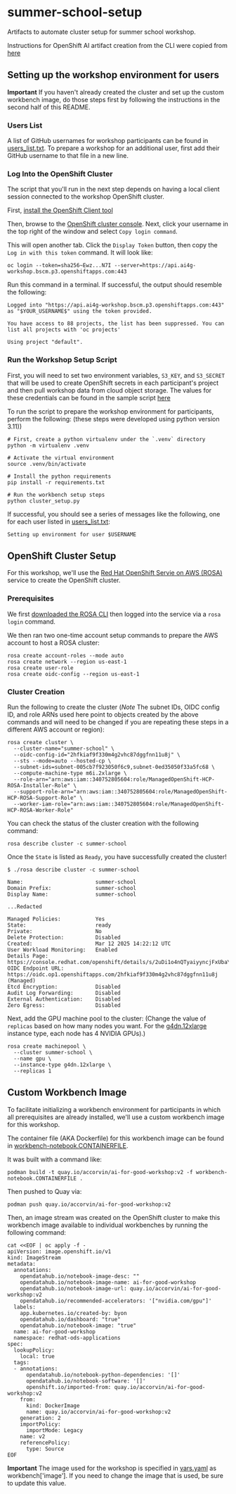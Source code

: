 # summer-school-setup

Artifacts to automate cluster setup for summer school workshop.

Instructions for OpenShift AI artifact creation from the CLI were copied from [here](https://github.com/stratus-ss/openshift-ai/blob/main/docs/rendered/OpenShift_AI_CLI.md#workbench-basics)

## Setting up the workshop environment for users

**Important** If you haven't already created the cluster and set up the
custom workbench image, do those steps first by following the instructions
in the second half of this README.

### Users List

A list of GitHub usernames for workshop participants can be found in [users_list.txt](users_list.txt). To
prepare a workshop for an additional user, first add their GitHub username to that file in a new line.

### Log Into the OpenShift Cluster

The script that you'll run in the next step depends on having a local client session
connected to the workshop OpenShift cluster.

First, [install the OpenShift Client tool](https://docs.redhat.com/en/documentation/openshift_container_platform/4.7/html/cli_tools/openshift-cli-oc#cli-about-cli_cli-developer-commands)

Then, browse to the [OpenShift cluster console](https://console-openshift-console.apps.rosa.ai4g-workshop.bscm.p3.openshiftapps.com/).
Next, click your username in the top right of the window and select `Copy login command`.

This will open another tab. Click the `Display Token` button, then copy the `Log in with this token`
command. It will look like:

```
oc login --token=sha256~Ewz...N7I --server=https://api.ai4g-workshop.bscm.p3.openshiftapps.com:443
```

Run this command in a terminal. If successful, the output should resemble the following:

```
Logged into "https://api.ai4g-workshop.bscm.p3.openshiftapps.com:443" as "$YOUR_USERNAME$" using the token provided.

You have access to 88 projects, the list has been suppressed. You can list all projects with 'oc projects'

Using project "default".
```

### Run the Workshop Setup Script

First, you will need to set two environment variables, `S3_KEY`, and `S3_SECRET` that
will be used to create OpenShift secrets in each participant's project and then pull
workshop data from cloud object storage. The values for these credentials can be found
in the sample script [here](https://ibm-research.slack.com/archives/C083XGN35DM/p1742320250275449) 

To run the script to prepare the workshop environment for participants, perform the following: (these
steps were developed using python version 3.11))

```
# First, create a python virtualenv under the `.venv` directory
python -m virtualenv .venv

# Activate the virtual environment
source .venv/bin/activate

# Install the python requirements
pip install -r requirements.txt

# Run the workbench setup steps
python cluster_setup.py
```

If successful, you should see a series of messages like the following, one for each user listed
in [users_list.txt](users_list.txt):

```
Setting up environment for user $USERNAME
```

## OpenShift Cluster Setup

For this workshop, we'll use the [Red Hat OpenShift Servie on AWS (ROSA)](https://us-east-2.console.aws.amazon.com/rosa/home) service to create
the OpenShift cluster.

### Prerequisites

We first [downloaded the ROSA CLI](https://access.redhat.com/documentation/en-us/red_hat_openshift_service_on_aws/4/html/rosa_cli/rosa-get-started-cli) then logged into
the service via a `rosa login` command.

We then ran two one-time account setup commands to prepare the AWS account to host
a ROSA cluster:

```
rosa create account-roles --mode auto
rosa create network --region us-east-1
rosa create user-role
rosa create oidc-config --region us-east-1
```

### Cluster Creation

Run the following to create the cluster (*Note* The subnet IDs, OIDC config ID, and role ARNs used
here point to objects created by the above commands and will need to be changed if you are repeating
these steps in a different AWS account or region):

```
rosa create cluster \
  --cluster-name="summer-school" \
  --oidc-config-id="2hfkiaf9f330m4g2vhc87dggfnn11u8j" \
  --sts --mode=auto --hosted-cp \
  --subnet-ids=subnet-005cb7f923050f6c9,subnet-0ed35050f33a5fc68 \
  --compute-machine-type m6i.2xlarge \
  --role-arn="arn:aws:iam::340752805604:role/ManagedOpenShift-HCP-ROSA-Installer-Role" \
  --support-role-arn="arn:aws:iam::340752805604:role/ManagedOpenShift-HCP-ROSA-Support-Role" \
  --worker-iam-role="arn:aws:iam::340752805604:role/ManagedOpenShift-HCP-ROSA-Worker-Role"
```

You can check the status of the cluster creation with the following command:

```
rosa describe cluster -c summer-school
```

Once the `State` is listed as `Ready`, you have successfully created the cluster!

```
$ ./rosa describe cluster -c summer-school

Name:                       summer-school
Domain Prefix:              summer-school
Display Name:               summer-school

...Redacted

Managed Policies:           Yes
State:                      ready 
Private:                    No
Delete Protection:          Disabled
Created:                    Mar 12 2025 14:22:12 UTC
User Workload Monitoring:   Enabled
Details Page:               https://console.redhat.com/openshift/details/s/2uDi1o4nQTyaiyyncjFxUbaYeiD
OIDC Endpoint URL:          https://oidc.op1.openshiftapps.com/2hfkiaf9f330m4g2vhc87dggfnn11u8j (Managed)
Etcd Encryption:            Disabled
Audit Log Forwarding:       Disabled
External Authentication:    Disabled
Zero Egress:                Disabled
```

Next, add the GPU machine pool to the cluster: (Change the value of `replicas` based on how many
nodes you want. For the [g4dn.12xlarge](https://aws.amazon.com/ec2/instance-types/g4/)
 instance type, each node has 4 NVIDIA GPUs).)

```
rosa create machinepool \
  --cluster summer-school \
  --name gpu \
  --instance-type g4dn.12xlarge \
  --replicas 1
```

## Custom Workbench Image

To facilitate initializing a workbench environment for participants in which
all prerequisites are already installed, we'll use a custom workbench image for
this workshop.

The container file (AKA Dockerfile) for this workbench image can be found in
[workbench-notebook.CONTAINERFILE](workbench-notebook.CONTAINERFILE).

It was built with a command like:

```
podman build -t quay.io/accorvin/ai-for-good-workshop:v2 -f workbench-notebook.CONTAINERFILE .
```

Then pushed to Quay via:

```
podman push quay.io/accorvin/ai-for-good-workshop:v2
```

Then, an image stream was created on the OpenShift cluster to
make this workbench image available to individual workbenches by running the following
command:

```
cat <<EOF | oc apply -f -
apiVersion: image.openshift.io/v1
kind: ImageStream
metadata:
  annotations:
    opendatahub.io/notebook-image-desc: ""
    opendatahub.io/notebook-image-name: ai-for-good-workshop
    opendatahub.io/notebook-image-url: quay.io/accorvin/ai-for-good-workshop:v2
    opendatahub.io/recommended-accelerators: '["nvidia.com/gpu"]'
  labels:
    app.kubernetes.io/created-by: byon
    opendatahub.io/dashboard: "true"
    opendatahub.io/notebook-image: "true"
  name: ai-for-good-workshop
  namespace: redhat-ods-applications
spec:
  lookupPolicy:
    local: true
  tags:
  - annotations:
      opendatahub.io/notebook-python-dependencies: '[]'
      opendatahub.io/notebook-software: '[]'
      openshift.io/imported-from: quay.io/accorvin/ai-for-good-workshop:v2
    from:
      kind: DockerImage
      name: quay.io/accorvin/ai-for-good-workshop:v2
    generation: 2
    importPolicy:
      importMode: Legacy
    name: v2
    referencePolicy:
      type: Source
EOF
```

**Important** The image used for the workshop is specified in
[vars.yaml](vars.yaml) as workbench['image']. If you need to
change the image that is used, be sure to update this value.